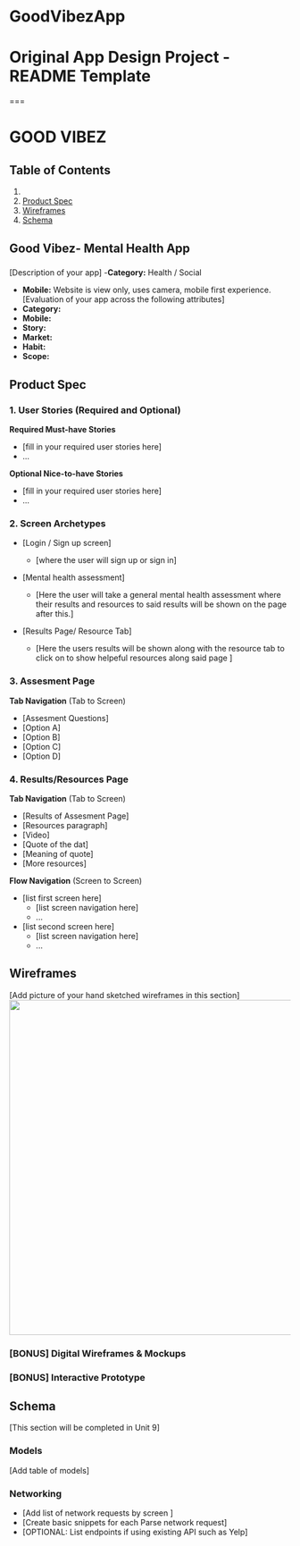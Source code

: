 # GoodVibezApp

# Original App Design Project - README Template
===

# GOOD VIBEZ

## Table of Contents
1. 
1. [Product Spec](#Product-Spec)
1. [Wireframes](#Wireframes)
2. [Schema](#Schema)

## Good Vibez- Mental Health App
### 
[Description of your app]
   -**Category:** Health / Social 
   - **Mobile:** Website is view only, uses camera, mobile first experience.
[Evaluation of your app across the following attributes]
- **Category:**
- **Mobile:**
- **Story:**
- **Market:**
- **Habit:**
- **Scope:**

## Product Spec

### 1. User Stories (Required and Optional)

**Required Must-have Stories**

* [fill in your required user stories here]
* ...

**Optional Nice-to-have Stories**

* [fill in your required user stories here]
* ...

### 2. Screen Archetypes

* [Login / Sign up screen]
   * [where the user will sign up or sign in]
   
* [Mental health assessment]
   * [Here the user will take a general mental health assessment where their results and resources to said results will be shown on the page after this.]
   
* [Results Page/ Resource Tab]
    * [Here the users results will be shown along with the resource tab to click on to show helpeful resources along said page ]

### 3. Assesment Page

**Tab Navigation** (Tab to Screen)

* [Assesment Questions]
* [Option A]
* [Option B]
* [Option C]
* [Option D]

### 4. Results/Resources Page

**Tab Navigation** (Tab to Screen)
* [Results of Assesment Page]
* [Resources paragraph]
* [Video]
* [Quote of the dat]
* [Meaning of quote]
* [More resources]

**Flow Navigation** (Screen to Screen)

* [list first screen here]
   * [list screen navigation here]
   * ...
* [list second screen here]
   * [list screen navigation here]
   * ...

## Wireframes
[Add picture of your hand sketched wireframes in this section]
<img src="https://gm1.ggpht.com/B3UJHxFS1EmirgZECxgxQMvvMRJt2sO83Ruyh3Cipqozo9i54yU3M88FHATg_OLk0Yxq98kWMSql5sqy7EdsV52EkkDbEAsQxi8Pz_c_mQx8U0Y4pn19gLB42Hz4AjaKiovp4ZZOv8D_OjcRTVwNovGQLomgBKbH4Zpq_xa7QvrLpfmaCoCBeIxlVcKzDiR_VqcHC0qIgfWjLlX4v3wOxHONyV11JgStoQvLF_VXRBk-p8-6mSmCCGugd9xZAO3BSe1ALXfB8NAi89qktvU70f2Pal5Azss4gIOScj4bbzJf8lTtNmgxYojWDyNFq0uw2JJcLWtA1gRLPBWkUHEeU-yHHQe13v_b8jLDa1y705hOi2cZjR37X5LFqjVW6NHuOu-xkyks2eRSpZTOS_bWSm4aNksrD_WKeByFjiU7atxYTY8tb6qaI1KTtT2ryAHwLb2KhCpMotPqt3IkSYzpU-SiM43AV5o1uv_kZouzEA5TvKHWpiJH9vZu7eA9iQAaF6dYrvYaft_vEi4mwN62MH81W77B4cB3EWPZ3hvCpCkOLAQB34ER2APFsQXX8dWFBqFhux8dPZ9rnPRBJLZPXbctCreDm0Cb-XYBmKM291yqYCA44l6m4Ft0DeXO-aMgoK6hmYncW3ErU0BgfXt8ZoO7i_qnUqJJvO0WcQfEZ0reE2uXbAWjLQbW5_bQf9N9rwGHUql0mxSj5EXyh-yre2QYBauAPAzQJ2pSQBG3=s0-l75-ft-l75-ft" width=600>

### [BONUS] Digital Wireframes & Mockups

### [BONUS] Interactive Prototype


## Schema 
[This section will be completed in Unit 9]
### Models
[Add table of models]
### Networking
- [Add list of network requests by screen ]
- [Create basic snippets for each Parse network request]
- [OPTIONAL: List endpoints if using existing API such as Yelp]
